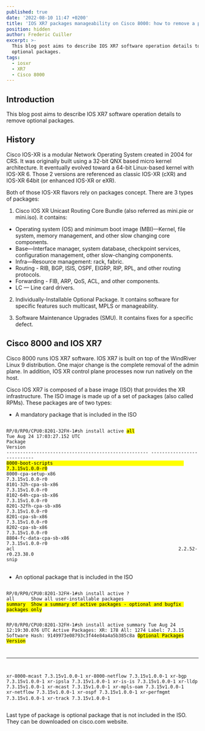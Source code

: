 ```yaml
---
published: true
date: '2022-08-10 11:47 +0200'
title: 'IOS XR7 packages manageability on Cisco 8000: how to remove a package'
position: hidden
author: Frederic Cuiller
excerpt: >-
  This blog post aims to describe IOS XR7 software operation details to remove
  optional packages. 
tags:
  - iosxr
  - XR7
  - Cisco 8000
---
```

## Introduction 

This blog post aims to describe IOS XR7 software operation details to remove optional packages.

## History 

Cisco IOS-XR is a modular Network Operating System created in 2004 for CRS. It was originally built using a 32-bit QNX based micro kernel architecture. It eventually evolved toward a 64-bit Linux-based kernel with IOS-XR 6. Those 2 versions are referenced as classic IOS-XR (cXR) and IOS-XR 64bit (or enhanced IOS-XR or eXR).  

Both of those IOS-XR flavors rely on packages concept. There are 3 types of packages: 
1. Cisco IOS XR Unicast Routing Core Bundle (also referred as mini.pie or mini.iso). it contains: 
- Operating system (OS) and minimum boot image (MBI)—Kernel, file system, memory management, and other slow changing core components.  
- Base—Interface manager, system database, checkpoint services, configuration management, other slow-changing components.  
- Infra—Resource management: rack, fabric. 
- Routing - RIB, BGP, ISIS, OSPF, EIGRP, RIP, RPL, and other routing protocols. 
- Forwarding - FIB, ARP, QoS, ACL, and other components. 
- LC — Line card drivers.  

2. Individually-Installable Optional Package. It contains software for specific features such multicast, MPLS or manageability. 

3. Software Maintenance Upgrades (SMU). It contains fixes for a specific defect.

## Cisco 8000 and IOS XR7 

Cisco 8000 runs IOS XR7 software. IOS XR7 is built on top of the WindRiver Linux 9 distribution. One major change is the complete removal of the admin plane. In addition, IOS XR control plane processes now run natively on the host.  

Cisco IOS XR7 is composed of a base image (ISO) that provides the XR infrastructure. The ISO image is made up of a set of packages (also called RPMs). These packages are of two types:  

- A mandatory package that is included in the ISO

<div class="highlighter-rouge">
<pre class="highlight">
<code>
RP/0/RP0/CPU0:8201-32FH-1#sh install active <mark>all</mark>
Tue Aug 24 17:03:27.152 UTC 
Package                                                                  Version 
---------------------------------------------------- --------------------------- 
<mark>8000-boot-scripts                                                7.3.15v1.0.0-r0</mark>
8000-cpa-setup-x86                                               7.3.15v1.0.0-r0 
8101-32h-cpa-sb-x86                                              7.3.15v1.0.0-r0 
8102-64h-cpa-sb-x86                                              7.3.15v1.0.0-r0 
8201-32fh-cpa-sb-x86                                             7.3.15v1.0.0-r0 
8201-cpa-sb-x86                                                  7.3.15v1.0.0-r0 
8202-cpa-sb-x86                                                  7.3.15v1.0.0-r0 
8804-fc-data-cpa-sb-x86                                          7.3.15v1.0.0-r0 
acl                                                            2.2.52-r0.23.38.0 
snip
</code>
</pre>
</div>
  
 - An optional package that is included in the ISO

<div class="highlighter-rouge">
<pre class="highlight">
<code>
RP/0/RP0/CPU0:8201-32FH-1#sh install active ? 
all      Show all user-installable packages 
<mark>summary  Show a summary of active packages - optional and bugfix packages only</mark> 

RP/0/RP0/CPU0:8201-32FH-1#sh install active summary 
Tue Aug 24 12:19:30.076 UTC 
Active Packages:    XR: 178    All: 1274 
Label:              7.3.15 
Software Hash:      9149973e08793c3f44e84a4a5b385c8a 
<mark>Optional Packages                                                        Version</mark>
---------------------------------------------------- --------------------------- 
xr-8000-mcast                                                     7.3.15v1.0.0-1 
xr-8000-netflow                                                   7.3.15v1.0.0-1 
xr-bgp                                                            7.3.15v1.0.0-1 
xr-ipsla                                                          7.3.15v1.0.0-1 
xr-is-is                                                          7.3.15v1.0.0-1 
xr-lldp                                                           7.3.15v1.0.0-1 
xr-mcast                                                          7.3.15v1.0.0-1 
xr-mpls-oam                                                       7.3.15v1.0.0-1 
xr-netflow                                                        7.3.15v1.0.0-1 
xr-ospf                                                           7.3.15v1.0.0-1 
xr-perfmgmt                                                       7.3.15v1.0.0-1 
xr-track                                                          7.3.15v1.0.0-1 
</code>
</pre>
</div>
 
Last type of package is optional package that is not included in the ISO. They can be downloaded on cisco.com website. 
  
